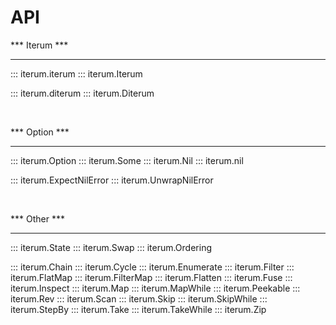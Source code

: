 # API


*** Iterum ***

---

::: iterum.iterum
::: iterum.Iterum

::: iterum.diterum
::: iterum.Diterum

<br>

*** Option ***

---

::: iterum.Option
::: iterum.Some
::: iterum.Nil
::: iterum.nil

::: iterum.ExpectNilError
::: iterum.UnwrapNilError

<br>

*** Other ***

---

::: iterum.State
::: iterum.Swap
::: iterum.Ordering

::: iterum.Chain
::: iterum.Cycle
::: iterum.Enumerate
::: iterum.Filter
::: iterum.FlatMap
::: iterum.FilterMap
::: iterum.Flatten
::: iterum.Fuse
::: iterum.Inspect
::: iterum.Map
::: iterum.MapWhile
::: iterum.Peekable
::: iterum.Rev
::: iterum.Scan
::: iterum.Skip
::: iterum.SkipWhile
::: iterum.StepBy
::: iterum.Take
::: iterum.TakeWhile
::: iterum.Zip
